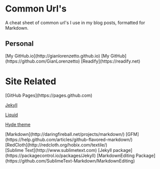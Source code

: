 # Common Url's

A cheat sheet of common url's I use in my blog posts, formatted for Markdown.

## Personal
<div>
[My GitHub.io](http://gianlorenzetto.github.io)
[My GitHub](https://github.com/GianLorenzetto)
[Readify](https://readify.net)
</div>

# Site Related
<div>
[GitHub Pages](https://pages.github.com)

[Jekyll](https://jekyllrb.com)

[Liquid](http://liquidmarkup.org)

[Hyde theme](https://github.com/poole/hyde)
</div>

<div>
[Markdown](http://daringfireball.net/projects/markdown/)
[GFM](https://help.github.com/articles/github-flavored-markdown/)
</div>

<div>
[RedCloth](http://redcloth.org/hobix.com/textile/)
</div>

<div>
[Sublime Text](http://www.sublimetext.com)
[Jekyll package](https://packagecontrol.io/packages/Jekyll)
[MarkdownEditing Package](https://github.com/SublimeText-Markdown/MarkdownEditing)
</div>